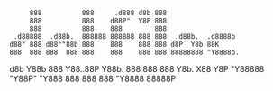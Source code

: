          888          888     .d888 d8b 888                   
         888          888    d88P"  Y8P 888                   
         888          888    888        888                   
     .d88888  .d88b.  888888 888888 888 888  .d88b.  .d8888b  
    d88" 888 d88""88b 888    888    888 888 d8P  Y8b 88K      
    888  888 888  888 888    888    888 888 88888888 "Y8888b. 
d8b Y88b 888 Y88..88P Y88b.  888    888 888 Y8b.          X88 
Y8P  "Y88888  "Y88P"   "Y888 888    888 888  "Y8888   88888P' 
